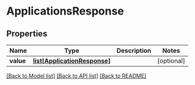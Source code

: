 # ApplicationsResponse

## Properties
Name | Type | Description | Notes
------------ | ------------- | ------------- | -------------
**value** | [**list[ApplicationResponse]**](ApplicationResponse.md) |  | [optional] 

[[Back to Model list]](../README.md#documentation-for-models) [[Back to API list]](../README.md#documentation-for-api-endpoints) [[Back to README]](../README.md)

